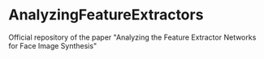 # AnalyzingFeatureExtractors
Official repository of the paper "Analyzing the Feature Extractor Networks for Face Image Synthesis"

